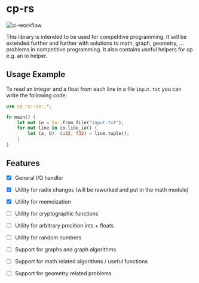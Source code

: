 # cp-rs

![ci-workflow](https://github.com/tectrixer/cp-rs/actions/workflows/rust.yml/badge.svg)

This library is intended to be used for competitive programming. It will be extended further and further with solutions to math, graph, geometry, ... problems in competitive programming. It also contains useful helpers for cp e.g. an io helper.

## Usage Example

To read an integer and a float from each line in a file `input.txt` you can write the following code:
```rust
use cp_rs::io::*;

fn main() {
    let mut io = Io::from_file("input.txt");
    for mut line in io.line_io() {
        let (a, b): (u32, f32) = line.tuple();
    }
}
```

## Features

- [x] General I/O handler
- [x] Utility for radix changes (will be reworked and put in the math module)
- [x] Utility for memoization
- [ ] Utility for cryptographic functions
- [ ] Utility for arbitrary precition ints + floats
- [ ] Utility for random numbers
- [ ] Support for graphs and graph algorithms
- [ ] Support for math related algorithms / useful functions
- [ ] Support for geometry related problems



